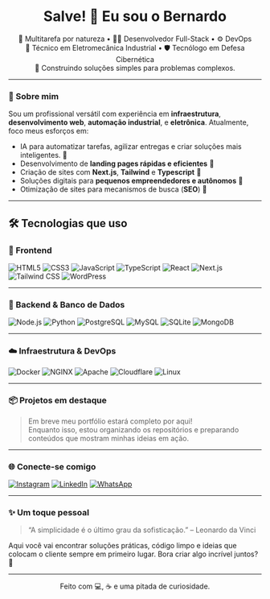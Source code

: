 <h1 align="center">Salve! 👋 Eu sou o Bernardo</h1>

<p align="center">
  🧠 Multitarefa por natureza &bull; 👨‍💻 Desenvolvedor Full-Stack &bull; ⚙️ DevOps <br/>
  🔧 Técnico em Eletromecânica Industrial &bull; 🛡️ Tecnólogo em Defesa Cibernética <br/>
  🚀 Construindo soluções simples para problemas complexos.
</p>

---

### 💼 Sobre mim

Sou um profissional versátil com experiência em **infraestrutura**, **desenvolvimento web**, **automação industrial**, e **eletrônica**. Atualmente, foco meus esforços em:

- IA para automatizar tarefas, agilizar entregas e criar soluções mais inteligentes. 🚀 
- Desenvolvimento de **landing pages rápidas e eficientes** 🚀
- Criação de sites com **Next.js**, **Tailwind** e **Typescript** 🚀 
- Soluções digitais para **pequenos empreendedores e autônomos** 🚀 
- Otimização de sites para mecanismos de busca (**SEO**) 🚀 

---

## 🛠️ Tecnologias que uso

### 🎨 Frontend
![HTML5](https://img.shields.io/badge/HTML5-E34F26?logo=html5&logoColor=fff)
![CSS3](https://img.shields.io/badge/CSS3-1572B6?logo=css3&logoColor=fff)
![JavaScript](https://img.shields.io/badge/JavaScript-F7DF1E?logo=javascript&logoColor=000)
![TypeScript](https://img.shields.io/badge/TypeScript-3178C6?logo=typescript&logoColor=fff)
![React](https://img.shields.io/badge/React-61DAFB?logo=react&logoColor=000)
![Next.js](https://img.shields.io/badge/Next.js-000000?logo=nextdotjs&logoColor=fff)
![Tailwind CSS](https://img.shields.io/badge/TailwindCSS-06B6D4?logo=tailwindcss&logoColor=fff)
![WordPress](https://img.shields.io/badge/WordPress-21759B?logo=wordpress&logoColor=fff)

---

### 🔧 Backend & Banco de Dados
![Node.js](https://img.shields.io/badge/Node.js-339933?logo=node.js&logoColor=fff)
![Python](https://img.shields.io/badge/Python-3776AB?logo=python&logoColor=fff)
![PostgreSQL](https://img.shields.io/badge/PostgreSQL-4169E1?logo=postgresql&logoColor=fff)
![MySQL](https://img.shields.io/badge/MySQL-4479A1?logo=mysql&logoColor=fff)
![SQLite](https://img.shields.io/badge/SQLite-003B57?logo=sqlite&logoColor=fff)
![MongoDB](https://img.shields.io/badge/MongoDB-47A248?logo=mongodb&logoColor=fff)

---

### ☁️ Infraestrutura & DevOps
![Docker](https://img.shields.io/badge/Docker-2496ED?logo=docker&logoColor=fff)
![NGINX](https://img.shields.io/badge/Nginx-009639?logo=nginx&logoColor=fff)
![Apache](https://img.shields.io/badge/Apache-D22128?logo=apache&logoColor=fff)
![Cloudflare](https://img.shields.io/badge/Cloudflare-F38020?logo=cloudflare&logoColor=fff)
![Linux](https://img.shields.io/badge/Linux-FCC624?logo=linux&logoColor=000)

---

### 📦 Projetos em destaque

> Em breve meu portfólio estará completo por aqui!  
> Enquanto isso, estou organizando os repositórios e preparando conteúdos que mostram minhas ideias em ação.

---

### 🌐 Conecte-se comigo

[![Instagram](https://img.shields.io/badge/@bekno.dev-E4405F?style=flat&logo=instagram&logoColor=white)](https://instagram.com/bekno.dev)
[![LinkedIn](https://img.shields.io/badge/Bernardo%20LinkedIn-0077B5?style=flat&logo=linkedin&logoColor=white)](https://www.linkedin.com/in/SEULINKAQUI)
[![WhatsApp](https://img.shields.io/badge/WhatsApp-25D366?style=flat&logo=whatsapp&logoColor=white)](https://wa.me/SEUNUMEROAQUI)

---

### ✨ Um toque pessoal

> “A simplicidade é o último grau da sofisticação.” – Leonardo da Vinci

Aqui você vai encontrar soluções práticas, código limpo e ideias que colocam o cliente sempre em primeiro lugar. Bora criar algo incrível juntos? 🚀

---

<p align="center">
  Feito com 💻, ☕ e uma pitada de curiosidade.
</p>
